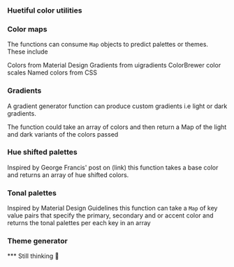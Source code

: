### Huetiful color utilities

 ### Color maps

The functions can consume `Map` objects to predict palettes or themes. These include

Colors from Material Design
Gradients from uigradients
ColorBrewer color scales
Named colors from CSS


### Gradients

A gradient generator function can produce custom gradients i.e light or dark gradients. 

The function could take an array of colors and then return a Map of the light and dark variants of the colors passed


### Hue shifted palettes

Inspired by George Francis' post on (link) this function takes a base color and returns an array of hue shifted colors.


### Tonal palettes

Inspired by Material Design Guidelines this function can take a `Map` of key value pairs that specify the primary, secondary and or accent color and returns the tonal palettes per each key in an array

### Theme generator


*** Still thinking 🤔

